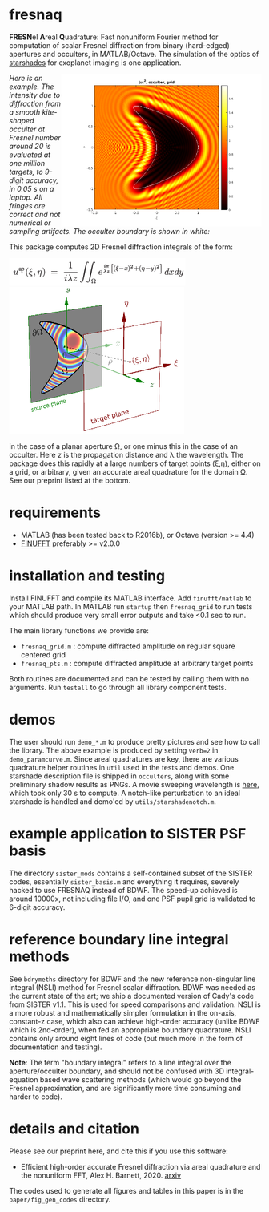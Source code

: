 # fresnaq

**FRESN**el **A**real **Q**uadrature:
Fast nonuniform Fourier
method for computation of scalar Fresnel diffraction from
binary (hard-edged) apertures and occulters, in MATLAB/Octave.
The simulation of the optics
of [starshades](http://sister.caltech.edu/) for exoplanet imaging
is one application.

<img align="right" src="pics/kite_grid.png" width=400>

*Here is an example. The intensity due to diffraction from a smooth kite-shaped occulter at Fresnel number around 20 is evaluated at one million targets, to 9-digit accuracy, in 0.05 s on a laptop. All fringes are correct and not numerical or sampling artifacts. The occulter boundary is shown in white:*

This package computes 2D Fresnel diffraction integrals of the form:

<p float="left">
<img src="pics/math_fres.png" />
<img src="pics/geom.png" width=350 />
</p>

in the case of a planar aperture &Omega;,
or one minus this in the case of an occulter.
Here _z_ is the propagation distance and &lambda; the wavelength.
The package does this rapidly at a large numbers of target points (&xi;,&eta;),
either on a grid, or arbitrary,
given an accurate areal quadrature for the domain &Omega;. See our
preprint listed at the bottom.

# requirements

* MATLAB (has been tested back to R2016b), or Octave (version >= 4.4)
* [FINUFFT](https://github.com/flatironinstitute/finufft) preferably >= v2.0.0

# installation and testing

Install FINUFFT and compile its MATLAB interface.
Add ``finufft/matlab`` to your MATLAB path.
In MATLAB run ``startup`` then ``fresnaq_grid`` to run tests which should
produce very small error outputs and take <0.1 sec to run.

The main library functions we provide are:

* ``fresnaq_grid.m`` : compute diffracted amplitude on regular square centered grid
* ``fresnaq_pts.m`` : compute diffracted amplitude at arbitrary target points

Both routines are documented and can be tested by calling them with no arguments. Run ``testall`` to go through all library component tests.

# demos

The user should run ``demo_*.m`` to produce pretty pictures and see
how to call the library.
The above example is produced by setting ``verb=2`` in ``demo_paramcurve.m``.
Since areal quadratures are key, there are various
quadrature helper routines in ``util`` used in the tests and demos.
One starshade description file is shipped in ``occulters``, along with
some preliminary shadow results as PNGs.
A movie sweeping wavelength is [here](https://users.flatironinstitute.org/~ahb/images/fres_sweep.mp4), which took only 30 s to compute.
A notch-like perturbation to an ideal starshade is handled and demo'ed by
``utils/starshadenotch.m``.

# example application to SISTER PSF basis

The directory ``sister_mods`` contains a self-contained subset of the SISTER
codes, essentially ``sister_basis.m`` and everything it requires, severely
hacked to use FRESNAQ instead of BDWF. The speed-up achieved is around
10000x, not including file I/O, and one PSF pupil grid is validated to
6-digit accuracy.

# reference boundary line integral methods

See ``bdrymeths`` directory for BDWF and the new reference non-singular line integral (NSLI) method for Fresnel scalar diffraction.
BDWF was needed as the current state of the art; we ship a documented version
of Cady's code from SISTER v1.1.
This is used for speed comparisons and validation.
NSLI is a more robust and mathematically simpler formulation
in the on-axis, constant-z case,
which also can achieve high-order accuracy (unlike BDWF which is 2nd-order),
when fed an appropriate boundary quadrature. NSLI contains only around eight lines of code (but much more in the form of documentation and testing).

**Note**: The term "boundary integral" refers to a line integral over the aperture/occulter boundary, and should not be confused with 3D integral-equation based wave scattering methods (which would go beyond the Fresnel approximation, and are significantly more time consuming and harder to code).

# details and citation

Please see our preprint here, and cite this if you use this software:

  * Efficient high-order accurate Fresnel diffraction via areal quadrature and the nonuniform FFT, Alex H. Barnett, 2020. [arxiv](https://arxiv.org/abs/2010.05978)

The codes used to generate all figures and tables in this paper is in the ``paper/fig_gen_codes`` directory.